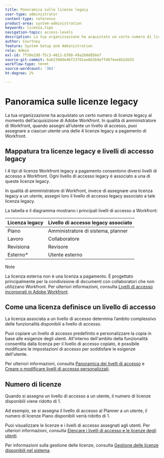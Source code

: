 ```yaml
---
title: Panoramica sulle licenze legacy
user-type: administrator
content-type: reference
product-area: system-administration
keywords: licenza,tipo
navigation-topic: access-levels
description: La tua organizzazione ha acquistato un certo numero di licenze al momento dell’acquisto di Adobe Workfront. In qualità di amministratore di Workfront, quando assegni all’utente un livello di accesso, assegni a ciascun utente uno dei 4 tipi di licenze Workfront a pagamento.
author: Courtney
feature: System Setup and Administration
role: Admin
exl-id: 7f30e2d8-f5c3-4811-b780-49a2b0d058e7
source-git-commit: 6a62398de46f23701ee663b9effd074ae6b2dd35
workflow-type: tm+mt
source-wordcount: '361'
ht-degree: 2%

---
```


# Panoramica sulle licenze legacy

La tua organizzazione ha acquistato un certo numero di licenze legacy al momento dell’acquisizione di Adobe Workfront. In qualità di amministratore di Workfront, quando assegni all’utente un livello di accesso, puoi assegnare a ciascun utente una delle 4 licenze legacy a pagamento di Workfront.

## Mappatura tra licenze legacy e livelli di accesso legacy

I 4 tipi di licenze Workfront legacy a pagamento consentono diversi livelli di accesso a Workfront. Ogni livello di accesso legacy è associato a una di queste licenze legacy.

In qualità di amministratore di Workfront, invece di assegnare una licenza legacy a un utente, assegni loro il livello di accesso legacy associato a tale licenza legacy.

La tabella e il diagramma mostrano i principali livelli di accesso a Workfront:

| Licenza legacy | Livello di accesso legacy associato |
|--- |--- |
| Piano | Amministratore di sistema, planner |
| Lavoro | Collaboratore |
| Revisiona | Revisore |
| Esterno* | Utente esterno |

>[!NOTE]
>
>La licenza esterna non è una licenza a pagamento. È progettato principalmente per la condivisione di documenti con collaboratori che non utilizzano Workfront. Per ulteriori informazioni, consulta [Livelli di accesso incorporati in Adobe Workfront](/help/quicksilver/administration-and-setup/add-users/access-levels-and-object-permissions/default-access-levels-in-workfront.md).

## Come una licenza definisce un livello di accesso

La licenza associata a un livello di accesso determina l’ambito complessivo delle funzionalità disponibili a livello di accesso.

Puoi copiare un livello di accesso predefinito e personalizzare la copia in base alle esigenze degli utenti. All&#39;interno dell&#39;ambito della funzionalità consentita dalla licenza per il livello di accesso copiato, è possibile modificare le impostazioni di accesso per soddisfare le esigenze dell&#39;utente.

Per ulteriori informazioni, consulta [Panoramica dei livelli di accesso](../../../administration-and-setup/add-users/access-levels-and-object-permissions/access-levels-overview.md) e [Creare o modificare livelli di accesso personalizzati](../../../administration-and-setup/add-users/configure-and-grant-access/create-modify-access-levels.md).

## Numero di licenze

Quando si assegna un livello di accesso a un utente, il numero di licenze disponibili viene ridotto di 1.

Ad esempio, se si assegna il livello di accesso al Planner a un utente, il numero di licenze Piano disponibili verrà ridotto di 1.

Puoi visualizzare le licenze e i livelli di accesso assegnati agli utenti. Per ulteriori informazioni, consulta [Elencare i livelli di accesso e le licenze degli utenti](../../../administration-and-setup/add-users/access-levels-and-object-permissions/list-access-levels-and-licenses-for-your-users.md).

Per informazioni sulla gestione delle licenze, consulta [Gestione delle licenze disponibili nel sistema](../../../administration-and-setup/get-started-wf-administration/manage-available-licenses-in-your-system.md).
